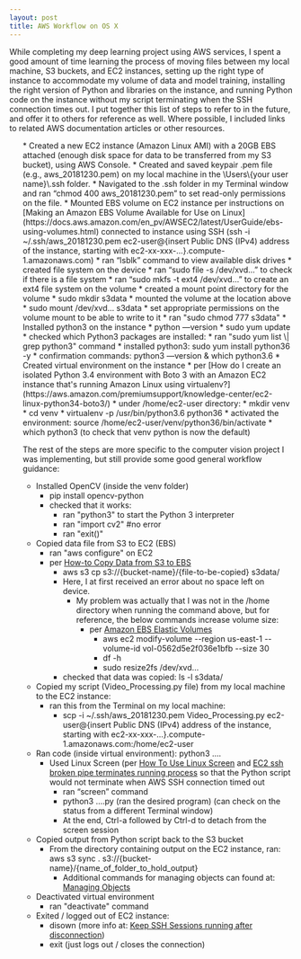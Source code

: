 ```yaml
---
layout: post
title: AWS Workflow on OS X
---
```


While completing my deep learning project using AWS services, I spent a good amount of time learning the process of moving files between my local machine, S3 buckets, and EC2 instances, setting up the right type of instance to accommodate my volume of data and model training, installing the right version of Python and libraries on the instance, and running Python code on the instance without my script terminating when the SSH connection times out.  I put together this list of steps to refer to in the future, and offer it to others for reference as well.  Where possible, I included links to related AWS documentation articles or other resources.

<ul class="ul custom">
* Created a new EC2 instance (Amazon Linux AMI) with a 20GB EBS attached (enough disk space for data to be transferred from my S3 bucket), using AWS Console.
* Created and saved keypair .pem file (e.g., aws_20181230.pem) on my local machine in the \Users\{your user name}\.ssh folder.
* Navigated to the .ssh folder in my Terminal window and ran “chmod 400 aws_20181230.pem” to set read-only permissions on the file.
* Mounted EBS volume on EC2 instance per instructions on [Making an Amazon EBS Volume Available for Use on Linux](https://docs.aws.amazon.com/en_pv/AWSEC2/latest/UserGuide/ebs-using-volumes.html)
   connected to instance using SSH (ssh -i ~/.ssh/aws_20181230.pem ec2-user@{insert Public DNS (IPv4) address of the instance, starting with ec2-xx-xxx-...}.compute-1.amazonaws.com)
  * ran “lsblk” command to view available disk drives
  * created file system on the device
    * ran “sudo file -s /dev/xvd…” to check if there is a file system
    * ran “sudo mkfs -t ext4 /dev/xvd…” to create an ext4 file system on the volume
  * created a mount point directory for the volume
    * sudo mkdir s3data
  * mounted the volume at the location above
    * sudo mount /dev/xvd… s3data
  * set appropriate permissions on the volume mount to be able to write to it
    * ran "sudo chmod 777 s3data"
* Installed python3 on the instance
  * python —version
  * sudo yum update
  * checked which Python3 packages are installed:
    * ran "sudo yum list \| grep python3" command
  * installed python3: sudo yum install python36 -y
  * confirmation commands: python3 —version & which python3.6
* Created virtual environment on the instance
  * per [How do I create an isolated Python 3.4 environment with Boto 3 with an Amazon EC2 instance that's running Amazon Linux using virtualenv?](https://aws.amazon.com/premiumsupport/knowledge-center/ec2-linux-python34-boto3/)
    * under /home/ec2-user directory:
      * mkdir venv
      * cd venv
      * virtualenv -p /usr/bin/python3.6 python36
      * activated the environment: source /home/ec2-user/venv/python36/bin/activate
      * which python3 (to check that venv python is now the default)

The rest of the steps are more specific to the computer vision project I was implementing, but still provide some good general workflow guidance:

* Installed OpenCV (inside the venv folder)
  * pip install opencv-python
  * checked that it works:
    * ran "python3" to start the Python 3 interpreter
    * ran "import cv2" #no error
    * ran "exit()"
* Copied data file from S3 to EC2 (EBS)
  * ran "aws configure" on EC2
  * per [How-to Copy Data from S3 to EBS](https://n2ws.com/blog/how-to-guides/how-to-copy-data-from-s3-to-ebs)
    * aws s3 cp s3://{bucket-name}/{file-to-be-copied} s3data/
    * Here, I at first received an error about no space left on device.
      * My problem was actually that I was not in the /home directory when running the command above, but for reference, the below commands increase volume size:
        * per [Amazon EBS Elastic Volumes](https://docs.aws.amazon.com/AWSEC2/latest/UserGuide/ebs-modify-volume.html)
          * aws ec2 modify-volume --region us-east-1 --volume-id vol-0562d5e2f036e1bfb --size 30
          * df -h
          * sudo resize2fs /dev/xvd…
    * checked that data was copied: ls -l s3data/
* Copied my script (Video_Processing.py file) from my local machine to the EC2 instance:
  * ran this from the Terminal on my local machine:
    * scp -i ~/.ssh/aws_20181230.pem Video_Processing.py ec2-user@{insert Public DNS (IPv4) address of the instance, starting with ec2-xx-xxx-...}.compute-1.amazonaws.com:/home/ec2-user
* Ran code (inside virtual environment): python3 ….
  * Used Linux Screen (per [How To Use Linux Screen](https://linuxize.com/post/how-to-use-linux-screen) and [EC2 ssh broken pipe terminates running process](https://stackoverflow.com/questions/37796392/ec2-ssh-broken-pipe-terminates-running-process?rq=1) so that the Python script would not terminate when AWS SSH connection timed out
    * ran “screen” command
    * python3 ….py (ran the desired program) (can check on the status from a different Terminal window)
    * At the end, Ctrl-a followed by Ctrl-d to detach from the screen session
* Copied output from Python script back to the S3 bucket
  * From the directory containing output on the EC2 instance, ran: aws s3 sync . s3://{bucket-name}/{name_of_folder_to_hold_output}
    * Additional commands for managing objects can found at: [Managing Objects](https://docs.aws.amazon.com/cli/latest/userguide/cli-services-s3-commands.html#using-s3-commands-managing-objects)
* Deactivated virtual environment
  * ran "deactivate" command
* Exited / logged out of EC2 instance:
  * disown (more info at: [Keep SSH Sessions running after disconnection](https://unix.stackexchange.com/questions/479/keep-ssh-sessions-running-after-disconnection))
  * exit (just logs out / closes the connection)
</ul>
